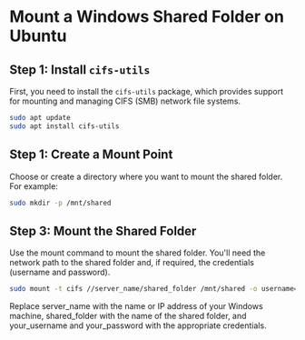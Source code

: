 # Mount a Windows Shared Folder on Ubuntu

## Step 1: Install `cifs-utils`

First, you need to install the `cifs-utils` package, which provides support for mounting and managing CIFS (SMB) network file systems.

```bash
sudo apt update
sudo apt install cifs-utils
```

## Step 1: Create a Mount Point
Choose or create a directory where you want to mount the shared folder. For example:

```bash
sudo mkdir -p /mnt/shared
```

## Step 3: Mount the Shared Folder
Use the mount command to mount the shared folder. You'll need the network path to the shared folder and, if required, the credentials (username and password).

```bash
sudo mount -t cifs //server_name/shared_folder /mnt/shared -o username=your_username,password=your_password
```
Replace server_name with the name or IP address of your Windows machine, shared_folder with the name of the shared folder, and your_username and your_password with the appropriate credentials.

